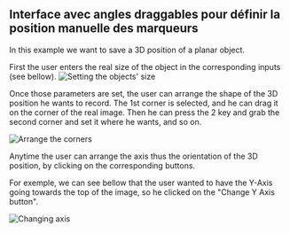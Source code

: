 ## Interface avec angles draggables pour définir la position manuelle des marqueurs

In this example we want to save a 3D position of a planar object.

First the user enters the real size of the object in the corresponding inputs (see bellow).
![Setting the objects' size](https://github.com/potioc/Papart-examples/blob/master/papart-examples/Camera/GuiCorners/guicorners_size.png)

Once those parameters are set, the user can arrange the shape of the 3D position he wants to record.
The 1st corner is selected, and he can drag it on the corner of the real image. Then he can press the 2 key and grab the second corner and set it where he wants, and so on.

![Arrange the corners](https://github.com/potioc/Papart-examples/blob/master/papart-examples/Camera/GuiCorners/guicorners_drag.png)

Anytime the user can arrange the axis thus the orientation of the 3D position, by clicking on the corresponding buttons.

For exemple, we can see bellow that the user wanted to have the Y-Axis going towards the top of the image, so he clicked on the "Change Y Axis button".

![Changing axis](https://github.com/potioc/Papart-examples/blob/master/papart-examples/Camera/GuiCorners/guicorners_axis.png)
